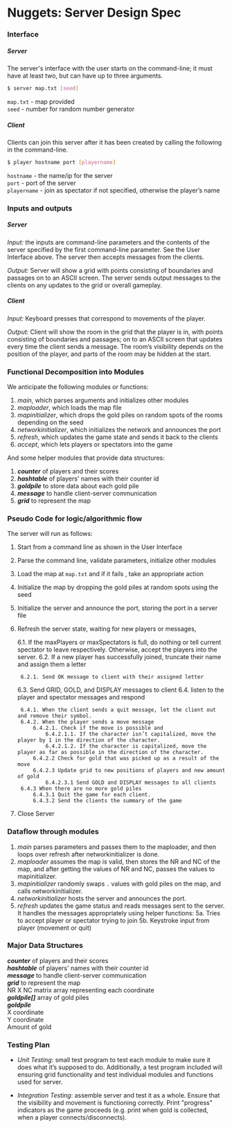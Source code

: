# Nuggets: Server Design Spec

### Interface

##### Server
The server's interface with the user starts on the command-line; it must have at least two, but can have up to three arguments.

```bash
$ server map.txt [seed]
```

`map.txt`  - map provided  
`seed` - number for random number generator

##### Client
Clients can join this server after it has been created by calling the following in the command-line.

```bash
$ player hostname port [playername]
```
`hostname`  - the name/ip for the server  
`port` - port of the server  
`playername` - join as spectator if not specified, otherwise the player’s name

### Inputs and outputs

##### Server
*Input:* the inputs are command-line parameters and the contents of the server specified by the first command-line parameter. See the User Interface above. The server then accepts messages from the clients.

*Output:* Server will show a grid with points consisting of boundaries and passages on to an ASCII screen. The server sends output messages to the clients on any updates to the grid or overall gameplay.

##### Client
*Input:* Keyboard presses that correspond to movements of the player.

*Output:* Client will show the room in the grid that the player is in, with points consisting of boundaries and passages; on to an ASCII screen that updates every time the client sends a message. The room’s visibility depends on the position of the player, and parts of the room may be hidden at the start.

### Functional Decomposition into Modules

We anticipate the following modules or functions:

 1. *main*, which parses arguments and initializes other modules
 2. *maploader*, which loads the map file
 3. *mapinitializer*, which drops the gold piles on random spots of the rooms depending on the seed
 4. *networkinitializer*, which initializes the network and announces the port
 5. *refresh*, which updates the game state and sends it back to the clients
 6. *accept*, which lets players or spectators into the game

And some helper modules that provide data structures:

  1. ***counter*** of players and their scores
  2. ***hashtable*** of players' names with their counter id
  3. ***goldpile*** to store data about each gold pile
  4. ***message*** to handle client-server communication
  5. ***grid*** to represent the map

### Pseudo Code for logic/algorithmic flow

The server will run as follows:

1. Start from a command line as shown in the User Interface
2. Parse the command line, validate parameters, initialize other modules
3. Load the map at `map.txt` and if it fails , take an appropriate action
4. Initialize the map by dropping the gold piles at random spots using the seed
5. Initialize the server and announce the port, storing the port in a server file
6. Refresh the server state, waiting for new players or messages,


	6.1. If the maxPlayers or maxSpectators is full, do nothing or tell current spectator to leave respectively. Otherwise, accept the players into the server.
	6.2. If a new player has successfully joined, truncate their name and assign them a letter

		6.2.1. Send OK message to client with their assigned letter
	6.3. Send GRID, GOLD, and DISPLAY messages to client
	6.4. listen to the player and spectator messages and respond


		6.4.1. When the client sends a quit message, let the client out and remove their symbol.
		6.4.2. When the player sends a move message
			6.4.2.1. Check if the move is possible and
				6.4.2.1.1. If the character isn’t capitalized, move the player by 1 in the direction of the character.
				6.4.2.1.2. If the character is capitalized, move the player as far as possible in the direction of the character.
			6.4.2.2 Check for gold that was picked up as a result of the move
			6.4.2.3 Update grid to new positions of players and new amount of gold
				6.4.2.3.1 Send GOLD and DISPLAY messages to all clients
		6.4.3 When there are no more gold piles
			6.4.3.1 Quit the game for each client.
			6.4.3.2 Send the clients the summary of the game
7. Close Server
  

### Dataflow through modules

 1. *main* parses parameters and passes them to the maploader, and then loops over refresh after networkinitializer is done.
 2. *maploader* assumes the map is valid, then stores the NR and NC of the map, and after getting the values of NR and NC, passes the values to mapinitializer.
 3. *mapinitializer* randomly swaps `.` values with gold piles on the map, and calls networkinitializer.
 4. *networkinitializer* hosts the server and announces the port.
 5. *refresh* updates the game status and reads messages sent to the server. It handles the messages appropriately using helper functions:
5a. Tries to accept player or spectator trying to join
5b. Keystroke input from player (movement or quit)

### Major Data Structures

***counter*** of players and their scores  
***hashtable*** of players' names with their counter id  
***message*** to handle client-server communication  
***grid*** to represent the map  
NR X NC matrix array representing each coordinate  
***goldpile[]*** array of gold piles  
***goldpile***   
X coordinate  
Y coordinate  
Amount of gold

### Testing Plan
- *Unit Testing*: small test program to test each module to make sure it does what it’s supposed to do. Additionally, a test program included will ensuring grid functionality and test individual modules and functions used for server.

- *Integration Testing*: assemble server and test it as a whole. Ensure that the visibility and movement is functioning correctly. Print "progress" indicators as the game proceeds (e.g. print when gold is collected, when a player connects/disconnects).
